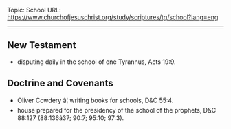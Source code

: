 Topic: School
URL: https://www.churchofjesuschrist.org/study/scriptures/tg/school?lang=eng

---

## New Testament

- disputing daily in the school of one Tyrannus, Acts 19:9.

## Doctrine and Covenants

- Oliver Cowdery â¦ writing books for schools, D&C 55:4.
- house prepared for the presidency of the school of the prophets, D&C 88:127 (88:136â37; 90:7; 95:10; 97:3).

